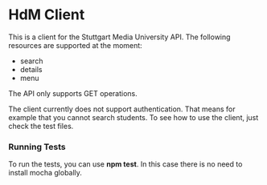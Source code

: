 # HdM Client #

This is a client for the Stuttgart Media University API. The following resources are supported at the moment:

* search
* details
* menu

The API only supports GET operations.

The client currently does not support authentication. That means for example that you cannot search students. To see how to use the client, just check the test files.

### Running Tests ###

To run the tests, you can use **npm test**. In this case there is no need to install mocha globally.